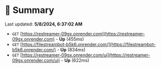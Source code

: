 # 📖 Summary
Last updated: **5/8/2024, 6:37:02 AM**

- `GET` [https://restreamer-09gx.onrender.com](https://restreamer-09gx.onrender.com) - **Up** (455ms)
- `GET` [https://filestreambot-b5k6.onrender.com/](https://filestreambot-b5k6.onrender.com/) - **Up** (834ms)
- `GET` [https://restreamer-09gx.onrender.com/ui](https://restreamer-09gx.onrender.com/ui) - **Up** (622ms)
